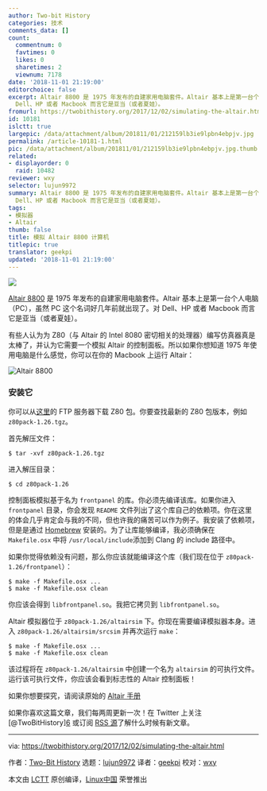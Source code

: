 ```yaml
---
author: Two-bit History
categories: 技术
comments_data: []
count:
  commentnum: 0
  favtimes: 0
  likes: 0
  sharetimes: 2
  viewnum: 7178
date: '2018-11-01 21:19:00'
editorchoice: false
excerpt: Altair 8800 是 1975 年发布的自建家用电脑套件。Altair 基本上是第一台个人电脑（PC），虽然 PC 这个名词好几年前就出现了。对
  Dell、HP 或者 Macbook 而言它是亚当（或者夏娃）。
fromurl: https://twobithistory.org/2017/12/02/simulating-the-altair.html
id: 10181
islctt: true
largepic: /data/attachment/album/201811/01/212159lb3ie9lpbn4ebpjv.jpg
permalink: /article-10181-1.html
pic: /data/attachment/album/201811/01/212159lb3ie9lpbn4ebpjv.jpg.thumb.jpg
related:
- displayorder: 0
  raid: 10482
reviewer: wxy
selector: lujun9972
summary: Altair 8800 是 1975 年发布的自建家用电脑套件。Altair 基本上是第一台个人电脑（PC），虽然 PC 这个名词好几年前就出现了。对
  Dell、HP 或者 Macbook 而言它是亚当（或者夏娃）。
tags:
- 模拟器
- Altair
thumb: false
title: 模拟 Altair 8800 计算机
titlepic: true
translator: geekpi
updated: '2018-11-01 21:19:00'
---
```


![](/data/attachment/album/201811/01/212159lb3ie9lpbn4ebpjv.jpg)


[Altair 8800](https://en.wikipedia.org/wiki/Altair_8800) 是 1975 年发布的自建家用电脑套件。Altair 基本上是第一台个人电脑（PC），虽然 PC 这个名词好几年前就出现了。对 Dell、HP 或者 Macbook 而言它是亚当（或者夏娃）。


有些人认为为 Z80（与 Altair 的 Intel 8080 密切相关的处理器）编写仿真器真是太棒了，并认为它需要一个模拟 Altair 的控制面板。所以如果你想知道 1975 年使用电脑是什么感觉，你可以在你的 Macbook 上运行 Altair：


![Altair 8800](/data/attachment/album/201811/01/211940undn6oa3l4at3adg.png)


### 安装它


你可以从[这里](http://www.autometer.de/unix4fun/z80pack/ftp/)的 FTP 服务器下载 Z80 包。你要查找最新的 Z80 包版本，例如 `z80pack-1.26.tgz`。


首先解压文件：



```
$ tar -xvf z80pack-1.26.tgz
```

进入解压目录：



```
$ cd z80pack-1.26
```

控制面板模拟基于名为 `frontpanel` 的库。你必须先编译该库。如果你进入 `frontpanel` 目录，你会发现 `README` 文件列出了这个库自己的依赖项。你在这里的体会几乎肯定会与我的不同，但也许我的痛苦可以作为例子。我安装了依赖项，但是是通过 [Homebrew](http://brew.sh/) 安装的。为了让库能够编译，我必须确保在 `Makefile.osx` 中将 `/usr/local/include`添加到 Clang 的 include 路径中。


如果你觉得依赖没有问题，那么你应该就能编译这个库（我们现在位于 `z80pack-1.26/frontpanel`）：



```
$ make -f Makefile.osx ...
$ make -f Makefile.osx clean
```

你应该会得到 `libfrontpanel.so`。我把它拷贝到 `libfrontpanel.so`。


Altair 模拟器位于 `z80pack-1.26/altairsim` 下。你现在需要编译模拟器本身。进入 `z80pack-1.26/altairsim/srcsim` 并再次运行 `make`：



```
$ make -f Makefile.osx ...
$ make -f Makefile.osx clean
```

该过程将在 `z80pack-1.26/altairsim` 中创建一个名为 `altairsim` 的可执行文件。运行该可执行文件，你应该会看到标志性的 Altair 控制面板！


如果你想要探究，请阅读原始的 [Altair 手册](http://www.classiccmp.org/dunfield/altair/d/88opman.pdf)


如果你喜欢这篇文章，我们每两周更新一次！在 Twitter 上关注 [@TwoBitHistory]​​[6](https://twitter.com/TwoBitHistory) 或订阅 [RSS 源](https://twobithistory.org/feed.xml)了解什么时候有新文章。




---


via: <https://twobithistory.org/2017/12/02/simulating-the-altair.html>


作者：[Two-Bit History](https://twobithistory.org) 选题：[lujun9972](https://github.com/lujun9972) 译者：[geekpi](https://github.com/geekpi) 校对：[wxy](https://github.com/wxy)


本文由 [LCTT](https://github.com/LCTT/TranslateProject) 原创编译，[Linux中国](https://linux.cn/) 荣誉推出